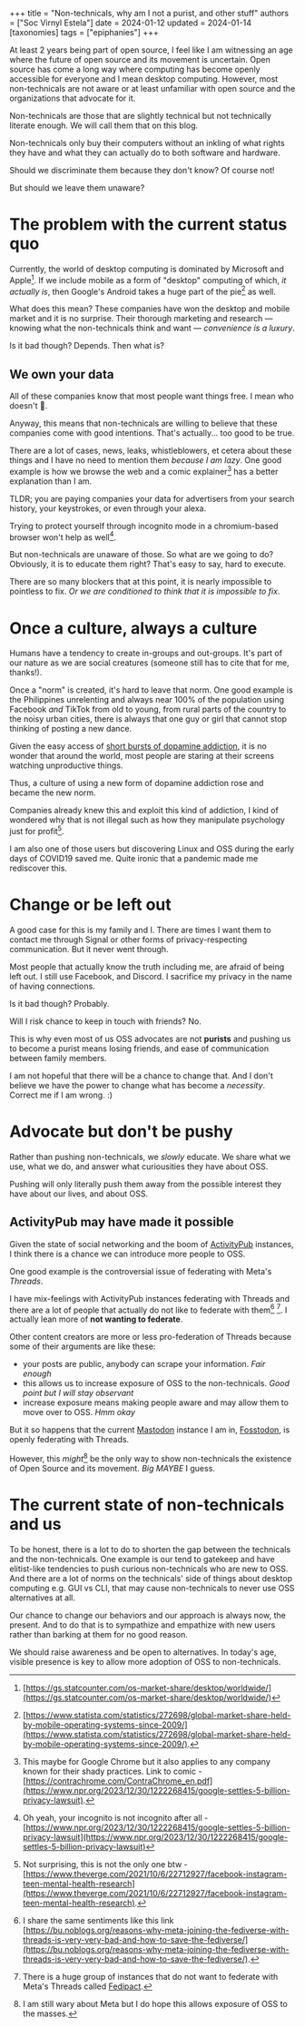 +++
title = "Non-technicals, why am I not a purist, and other stuff"
authors = ["Soc Virnyl Estela"]
date = 2024-01-12
updated = 2024-01-14
[taxonomies]
  tags = ["epiphanies"]
+++

At least 2 years being part of open source, I feel like I am witnessing an
age where the future of open source and its movement is uncertain. Open source
has come a long way where computing has become openly accessible for everyone
and I mean desktop computing. However, most non-technicals are not aware or at
least unfamiliar with open source and the organizations that advocate for it.

<!-- more -->

Non-technicals are those that are slightly technical but not technically
literate enough.  We will call them that on this blog.

Non-technicals only buy their computers without an inkling of what rights
they have and what they can actually do to both software and hardware.

Should we discriminate them because they don't know? Of course not!

But should we leave them unaware?

# The problem with the current status quo

Currently, the world of desktop computing is dominated by Microsoft and
Apple[^osmarketshare]. If we include mobile as a form of "desktop" computing
of which, *it actually is*, then Google's Android takes a huge part of the
pie[^pie] as well.

What does this mean? These companies have won the desktop and mobile market
and it is no surprise. Their thorough marketing and research — knowing
what the non-technicals think and want — _convenience is a luxury_.

Is it bad though? Depends. Then what is?

## We own your data

All of these companies know that most people want things free. I mean who
doesn't 🥴.

Anyway, this means that non-technicals are willing to believe that these
companies come with good intentions. That's actually... too good to be true.

There are a lot of cases, news, leaks, whistleblowers, et cetera about these
things and I have no need to mention them *because I am lazy*.  One good
example is how we browse the web and a comic explainer[^contrachrome] has
a better explanation than I am.

TLDR; you are paying companies your data for advertisers from your search
history, your keystrokes, or even through your alexa.

Trying to protect yourself through incognito mode in a chromium-based browser
won't help as well[^incognito].

But non-technicals are unaware of those. So what are we going to do? Obviously,
it is to educate them right? That's easy to say, hard to execute.

There are so many blockers that at this point, it is nearly impossible to
pointless to fix. *Or we are conditioned to think that it is impossible
to fix*.

# Once a culture, always a culture

Humans have a tendency to create in-groups and out-groups. It's part of our
nature as we are social creatures (someone still has to cite that for me,
thanks!).

Once a "norm" is created, it's hard to leave that norm. One good example is
the Philippines unrelenting and always near 100% of the population using
Facebook *and* TikTok from old to young, from rural parts of the country
to the noisy urban cities, there is always that one guy or girl that cannot
stop thinking of posting a new dance.

Given the easy access of [short bursts of dopamine
addiction](https://sitn.hms.harvard.edu/flash/2018/dopamine-smartphones-battle-time/),
it is no wonder that around the world, most people are staring at their
screens watching unproductive things.

Thus, a culture of using a new form of dopamine addiction rose and became
the new norm.

Companies already knew this and exploit this kind of addiction, I kind of
wondered why that is not illegal such as how they manipulate psychology just
for profit[^fbisevil].

I am also one of those users but discovering Linux and OSS during the early
days of COVID19 saved me. Quite ironic that a pandemic made me rediscover this.

# Change or be left out

A good case for this is my family and I. There are times I want them to contact
me through Signal or other forms of privacy-respecting communication. But
it never went through.

Most people that actually know the truth including me, are afraid of being
left out.  I still use Facebook, and Discord. I sacrifice my privacy in the
name of having connections.

Is it bad though? Probably.

Will I risk chance to keep in touch with
friends? No.

This is why even most of us OSS advocates are not **purists** and pushing us
to become a purist means losing friends, and ease of communication between
family members.

I am not hopeful that there will be a chance to change that. And I don't
believe we have the power to change what has become a *necessity*. Correct
me if I am wrong. :)

# Advocate but don't be pushy

Rather than pushing non-technicals, we *slowly* educate. We share what we use,
what we do, and answer what curiousities they have about OSS.

Pushing will only literally push them away from the possible interest they have
about our lives, and about OSS.

## ActivityPub may have made it possible

Given the state of social networking and the boom of
[ActivityPub](https://en.wikipedia.org/wiki/ActivityPub) instances, I think
there is a chance we can introduce more people to OSS.

One good example is the controversial issue of federating with Meta's
*Threads*.

I have mix-feelings with ActivityPub instances federating with Threads
and there are a lot of people that actually do not like to federate with
them[^metabadfediverse] [^fedipact]. I actually lean more of **not wanting
to federate**.

Other content creators are more or less pro-federation of Threads because
some of their arguments are like these:
- your posts are public, anybody can scrape your information. _Fair enough_
- this allows us to increase exposure of OSS to the non-technicals. _Good point but I will stay observant_
- increase exposure means making people aware and may allow them to move over to OSS. _Hmm okay_

But it so happens that the current [Mastodon](https://joinmastodon.org/)
instance I am in, [Fosstodon](https://fosstodon.org), is openly federating
with Threads.

However, this *might*[^unsure] be the only way to show non-technicals
the existence of Open Source and its movement. _Big MAYBE_ I guess.

# The current state of non-technicals and us

To be honest, there is a lot to do to shorten the gap between the technicals
and the non-technicals. One example is our tend to gatekeep and have
elitist-like tendencies to push curious non-technicals who are new to
OSS. And there are a lot of norms on the technicals' side of things about
desktop computing e.g.  GUI vs CLI, that may cause non-technicals to never
use OSS alternatives at all.

Our chance to change our behaviors and our approach is always now, the
present. And to do that is to sympathize and empathize with new users rather
than barking at them for no good reason.

We should raise awareness and be open to alternatives. In today's age,
visible presence is key to allow more adoption of OSS to non-technicals.

[^osmarketshare]: [https://gs.statcounter.com/os-market-share/desktop/worldwide/](https://gs.statcounter.com/os-market-share/desktop/worldwide/)

[^pie]: [https://www.statista.com/statistics/272698/global-market-share-held-by-mobile-operating-systems-since-2009/](https://www.statista.com/statistics/272698/global-market-share-held-by-mobile-operating-systems-since-2009/).

[^contrachrome]: This maybe for Google Chrome but it also applies to any company known for their shady practices. Link to comic - [https://contrachrome.com/ContraChrome_en.pdf](https://www.npr.org/2023/12/30/1222268415/google-settles-5-billion-privacy-lawsuit).

[^incognito]: Oh yeah, your incognito is not incognito after all - [https://www.npr.org/2023/12/30/1222268415/google-settles-5-billion-privacy-lawsuit](https://www.npr.org/2023/12/30/1222268415/google-settles-5-billion-privacy-lawsuit)

[^fbisevil]: Not surprising, this is not the only one btw - [https://www.theverge.com/2021/10/6/22712927/facebook-instagram-teen-mental-health-research](https://www.theverge.com/2021/10/6/22712927/facebook-instagram-teen-mental-health-research).

[^metabadfediverse]: I share the same sentiments like this link [https://bu.noblogs.org/reasons-why-meta-joining-the-fediverse-with-threads-is-very-very-bad-and-how-to-save-the-fediverse/](https://bu.noblogs.org/reasons-why-meta-joining-the-fediverse-with-threads-is-very-very-bad-and-how-to-save-the-fediverse/).

[^fedipact]: There is a huge group of instances that do not want to federate with Meta's Threads called [Fedipact](https://fedipact.online/).

[^unsure]: I am still wary about Meta but I do hope this allows exposure of OSS to the masses.
